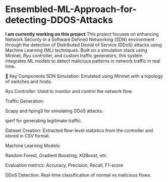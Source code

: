 # Ensembled-ML-Approach-for-detecting-DDOS-Attacks
**I am currently working on this project**
This project focuses on enhancing Network Security in a Software Defined Networking (SDN) environment through the detection of Distributed Denial of Service (DDoS) attacks using Machine Learning (ML) techniques. Built on a simulation stack using Mininet, Ryu controller, and custom traffic generators, this system integrates ML models to detect malicious patterns in network traffic in real time.

🧩 Key Components
SDN Simulation: Emulated using Mininet with a topology of switches and hosts.

Ryu Controller: Used to monitor and control the network flow.

Traffic Generation:

Scapy and hping3 for simulating DDoS attacks.

iperf for generating legitimate traffic.

Dataset Creation: Extracted flow-level statistics from the controller and stored in CSV format.

Machine Learning Models:

Random Forest, Gradient Boosting, XGBoost, etc.

Evaluation metrics: Accuracy, Precision, Recall, F1-score

DDoS Detection: Real-time classification of normal vs malicious flows.


